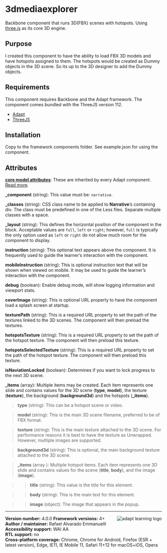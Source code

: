 # 3dmediaexplorer
Backbone component that runs 3D(FBX) scenes with hotspots. Using [three.js](https://threejs.org/) as its core 3D engine.

## Purpose

I created this component to have the ability to load FBX 3D models and have hotspots assigned to them. The hotspots would be created as Dummy objects in the 3D scene. So its up to the 3D designer to add the Dummy objects.

## Requirements

This component requires Backbone and the Adapt framework. The component comes bundled with the ThreeJS version 112.

* [Adapt](https://github.com/adaptlearning/adapt_framework)
* [ThreeJS](https://threejs.org/) 

## Installation

Copy to the framework components folder. See example.json for using the component.

## Attributes

[**core model attributes**](https://github.com/adaptlearning/adapt_framework/wiki/Core-model-attributes): These are inherited by every Adapt component. [Read more](https://github.com/adaptlearning/adapt_framework/wiki/Core-model-attributes).

**_component** (string): This value must be: `narrative`.

**_classes** (string): CSS class name to be applied to **Narrative**’s containing div. The class must be predefined in one of the Less files. Separate multiple classes with a space.

**_layout** (string): This defines the horizontal position of the component in the block. Acceptable values are `full`, `left` or `right`; however, `full` is typically the only option used as `left` or `right` do not allow much room for the component to display.

**instruction** (string): This optional text appears above the component. It is frequently used to guide the learner’s interaction with the component.   

**mobileInstruction** (string): This is optional instruction text that will be shown when viewed on mobile. It may be used to guide the learner’s interaction with the component.   

**debug** (boolean): Enable debug mode, will show logging information and viewport stats.

**coverImage** (string): This is optional URL property to have the component load a splash screen at startup.

**texturePath** (string): This is a required URL property to set the path of the textures linked to the 3D scenes.  The component will then preload the textures.

**hotspotsTexture** (string): This is a required URL property to set the path of the hotspot texture. The component will then preload this texture.

**hotspotsSelectedTexture** (string): This is a required URL property to set the path of the hotspot texture. The component will then preload this texture.

**isNaviationLocked** (boolean): Determines if you want to lock progress to the next 3D scene.

**_items** (array): Multiple items may be created. Each item represents one slide and contains values for the 3D scene (**type**, **model**), the texture (**texture**), the background (**background3d**) and the hotspots (**_items**).

>**type** (string): This can be a hotspot scene or video.

>**model** (string): This is the main 3D scene filename, preferred to be of FBX format.

>**texture** (string): This is the main texture attached to the 3D scene. For performance reasons it is best to have the texture as Unwrapped. However, multiple images are supported.

>**background3d** (string): This is optional, the main background texture attached to the 3D scene.

>**_items** (array  ): Multiple hotspot items. Each item represents one 3D slide and contains values for the scene (**title**, **body**), and the image (**image**).

>>**title** (string): This value is the title for this element.

>>**body** (string): This is the main text for this element.

>>**image** (object): The image that appears in the popup. 

----------------------------
**Version number:**  4.0.0   <a href="https://community.adaptlearning.org/" target="_blank"><img src="https://github.com/adaptlearning/documentation/blob/master/04_wiki_assets/plug-ins/images/adapt-logo-mrgn-lft.jpg" alt="adapt learning logo" align="right"></a> 
**Framework versions:** 4+
**Author / maintainer:** Rafael Alvarado Emmanuelli    
**Accessibility support:** WAI AA   
**RTL support:** no  
**Cross-platform coverage:** Chrome, Chrome for Android, Firefox (ESR + latest version), Edge, IE11, IE Mobile 11, Safari 11+12 for macOS+iOS, Opera
